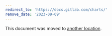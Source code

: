 ```yaml
---
redirect_to: 'https://docs.gitlab.com/charts/'
remove_date: '2023-09-09'
---
```


This document was moved to [another location](https://docs.gitlab.com/charts/).

<!-- This redirect file can be deleted after <2023-09-09>. -->
<!-- Redirects that point to other docs in the same project expire in three months. -->
<!-- Redirects that point to docs in a different project or site (for example, link is not relative and starts with `https:`) expire in one year. -->
<!-- Before deletion, see: https://docs.gitlab.com/ee/development/documentation/redirects.html -->